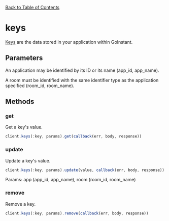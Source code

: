 [Back to Table of Contents](/#client)

# keys

[Keys](https://developers.goinstant.com/v1/rest-api/keys.html) are the data stored in your application within GoInstant.

## Parameters

An application may be identified by its ID or its name (app_id, app_name).

A room must be identified with the same identifier type as the application specified (room_id, room_name).

## Methods

### get

Get a key's value.

```js
client.keys(:key, params).get(callback(err, body, response))
```

### update

Update a key's value.

```js
client.keys(:key, params).update(value, callback(err, body, response))
```

Params: app (app_id, app_name), room (room_id, room_name)

### remove

Remove a key.

```js
client.keys(:key, params).remove(callback(err, body, response))
```